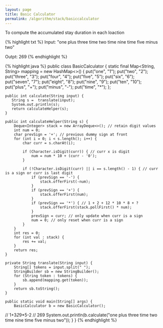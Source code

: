 ```yaml
---
layout: page
title: Basic Calculator
permalink: /algorithm/stack/basiccalculator
---
```

To compute the accumulated stay duration in each loaction

{% highlight txt %} 
Input: 
"one plus three time two time nine time five minus two"

Outpt: 
269
{% endhighlight %}


{% highlight java %}
public class BasicCalculator {
    static final Map<String, String> mapping = new HashMap<>() {
        put("one", "1");
        put("two", "2");
        put("three", "3");
        put("four", "4");
        put("five", "5");
        put("six", "6");
        put("seven", "7");
        put("eight", "8");
        put("nine", "9");
        put("ten", "10");
        put("plus", "+");
        put("minus", "-");
        put("time",  "*");
    };

    public int calculate(String input) {
       String s =  translate(input);
       System.out.println(s);
       return calculateHelper(s);
    }

    public int calculateHelper(String s) {
        Deque<Integer> stack = new ArrayDeque<>(); // retain digit values
        int num = 0;
        char prevSign = '+'; // previous dummy sign at front
        for (int i = 0; i < s.length(); i++) {
            char curr = s.charAt(i);

            if (Character.isDigit(curr)) { // curr x is digit
                num = num * 10 + (curr - '0');
            }

            if (!Character.isDigit(curr) || i == s.length() - 1) { // curr is a sign or curr is last digit
                if (prevSign == '-') {
                    stack.offerFirst(-num);
                }
                if (prevSign == '+') {
                    stack.offerFirst(num);
                }
                if (prevSign == '*') { // 1 + 2 + 12 * 10 * 8 + ?
                    stack.offerFirst(stack.pollFirst() * num);
                }
                prevSign = curr; // only update when curr is a sign
                num = 0; // only reset when curr is a sign
            }
        }
        int res = 0;
        for (int val : stack) {
            res += val;
        }
        return res;
    }

    private String translate(String input) {
        String[] tokens = input.split(" ");
        StringBuilder sb = new StringBuilder();
        for (String token : tokens) {
            sb.append(mapping.get(token));
        }
        return sb.toString();
    }

    public static void main(String[] args) {
        BasicCalculator b = new BasicCalculator();
//        1+3*2*9*5-2
//        269
        System.out.println(b.calculate("one plus three time two time nine time five minus two"));
    }
}
{% endhighlight %}

